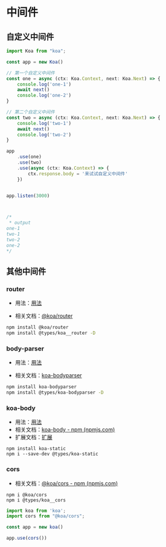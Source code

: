 # 中间件

## 自定义中间件

```typescript {5-10,12-17}
import Koa from "koa";

const app = new Koa()

// 第一个自定义中间件
const one = async (ctx: Koa.Context, next: Koa.Next) => {
    console.log('one-1')
    await next()
    console.log('one-2')
}

// 第二个自定义中间件
const two = async (ctx: Koa.Context, next: Koa.Next) => {
    console.log('two-1')
    await next()
    console.log('two-2')
}

app
    .use(one)
    .use(two)
    .use(async (ctx: Koa.Context) => {
    	ctx.response.body = '来试试自定义中间件'
	})


app.listen(3000)



/*
 * output
one-1
two-1
two-2
one-2
*/
```





## 其他中间件

### router

- 用法：[用法](./2_router)

- 相关文档：[@koa/router](https://www.npmjs.com/package/@koa/router)

``` bash
npm install @koa/router
npm install @types/koa__router -D
```



### body-parser

- 用法：[用法](./3_request#请求体参数)

- 相关文档：[koa-bodyparser ](https://www.npmjs.com/package/koa-bodyparser)

``` bash
npm install koa-bodyparser
npm install @types/koa-bodyparser -D
```

### koa-body

- 用法：[用法](./6_file#设置静态目录)
- 相关文档：[koa-body - npm (npmjs.com)](https://www.npmjs.com/package/koa-body)
- 扩展文档：[扩展](https://github.com/node-formidable/formidable#filebegin)

```
npm install koa-static
npm i --save-dev @types/koa-static
```



### cors

- 相关文档：[@koa/cors - npm (npmjs.com)](https://www.npmjs.com/package/@koa/cors)

```
npm i @koa/cors
npm i @types/koa__cors
```

```typescript
import koa from 'koa';
import cors from "@koa/cors";

const app = new koa()

app.use(cors())
```
